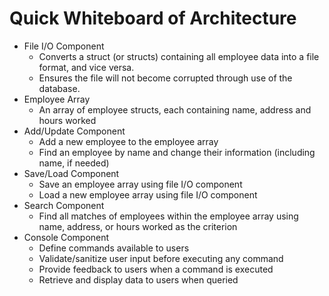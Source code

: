 # Quick Whiteboard of Architecture
- File I/O Component
    - Converts a struct (or structs) containing all employee data into a file format, and vice versa.
    - Ensures the file will not become corrupted through use of the database.
- Employee Array
    - An array of employee structs, each containing name, address and hours worked
- Add/Update Component
    - Add a new employee to the employee array
    - Find an employee by name and change their information (including name, if needed)
- Save/Load Component
    - Save an employee array using file I/O component
    - Load a new employee array using file I/O component
- Search Component
    - Find all matches of employees within the employee array using name, address, or hours worked as the criterion
- Console Component
    - Define commands available to users
    - Validate/sanitize user input before executing any command
    - Provide feedback to users when a command is executed
    - Retrieve and display data to users when queried
